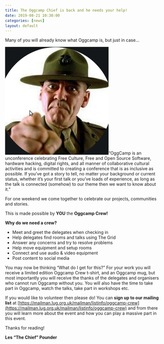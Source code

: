 ```yaml
---
title: The Oggcamp Chief is back and he needs your help!
date: 2019-08-21 10:30:00
categories: [news]
layout: default
---
```


Many of you will already know what Oggcamp is, but just in case…

<img src="/assets/img/the-chief.png" class="right-float-blog" />“OggCamp is an unconference celebrating Free Culture, Free and Open Source Software, hardware hacking, digital rights, and all manner of collaborative cultural activities and is committed to creating a conference that is as inclusive as possible. If you’ve got a story to tell, no matter your background or current status, whether it’s your first talk or you’ve loads of experience, as long as the talk is connected (somehow) to our theme then we want to know about it.”

For one weekend we come together to celebrate our projects, communities and stories. 

This is made possible by **YOU** the **Oggcamp Crew!**

**Why do we need a crew?**

- Meet and greet the delegates when checking in
- Help delegates find rooms and talks using The Grid
- Answer any concerns and try to resolve problems
- Help move equipment and setup rooms
- Connect and use audio & video equipment
- Post content to social media


You may now be thinking “What do I get for this?” For your work you will receive a limited edition Oggcamp Crew t-shirt, and an Oggcamp mug, but most importantly you will receive the thanks of the delegates and organisers who cannot run Oggcamp without you. You will also have the time to take part in Oggcamp, watch the talks, take part in workshops etc.

If you would like to volunteer then please do! You can **sign up to our mailing list** at [https://mailman.lug.org.uk/mailman/listinfo/oggcamp-crew](https://mailman.lug.org.uk/mailman/listinfo/oggcamp-crew) and from there you will learn more about the event and how you can play a massive part in this event.

Thanks for reading!

**Les “The Chief” Pounder**




